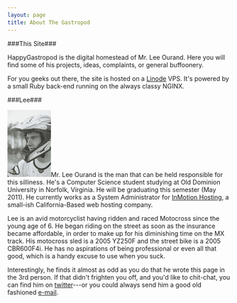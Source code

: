 ```yaml
---
layout: page
title: About The Gastropod
---
```

###This Site### 

HappyGastropod is the digital homestead of Mr. Lee Ourand. Here you will find some of his projects, ideas, complaints, or general buffoonery. 

For you geeks out there, the site is hosted on a [Linode](http://linode.com) VPS. It's powered by a small Ruby back-end running on the always classy NGINX.

###Lee### 

![Portrait of Lee](/resources/portrait.jpg)Mr. Lee Ourand is the man that can be held responsible for this silliness. He's a Computer Science student studying at Old Dominion University in Norfolk, Virginia. He will be graduating this semester (May 2011). He currently works as a System Administrator for [InMotion Hosting](http://inmotionhosting.com), a small-ish California-Based web hosting company.

Lee is an avid motorcyclist having ridden and raced Motocross since the young age of 6. He began riding on the street as soon as the insurance became affordable, in order to make up for his diminishing time on the MX track. His motocross sled is a 2005 YZ250F and the street bike is a 2005 CBR600F4i. He has no aspirations of being professional or even all that good, which is a handy excuse to use when you suck.

Interestingly, he finds it almost as odd as you do that he wrote this page in the 3rd person. If that didn't frighten you off, and you'd like to chit-chat, you can find him on [twitter](http://twitter.com/the_gastropod)---or you could always send him a good old fashioned <a href="mailto:&#108;&#101;&#101;&#64;&#104;&#97;&#112;&#112;&#121;&#103;&#97;&#115;&#116;&#114;&#111;&#112;&#111;&#100;&#46;&#99;&#111;&#109;">e-mail</a>.